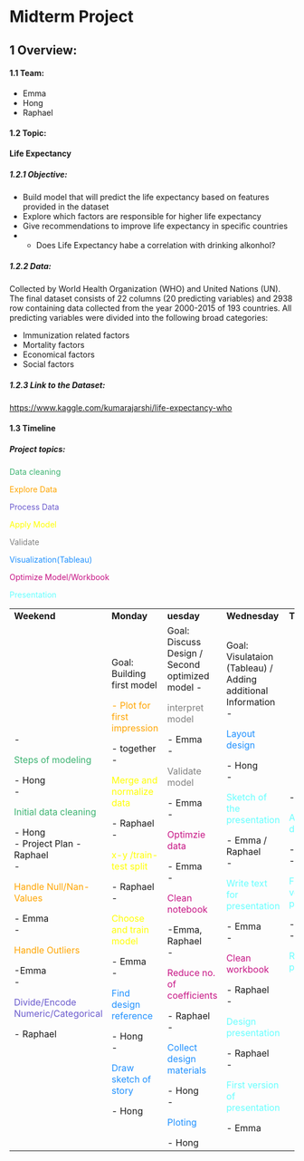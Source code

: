 # Midterm Project

## 1 Overview:

#### 1.1 Team:
- Emma
- Hong
- Raphael

#### 1.2 Topic:
**Life Expectancy**
##### 1.2.1 Objective:
- Build model that will predict the life expectancy based on features provided in the dataset
- Explore which factors are responsible for higher life expectancy
- Give recommendations to improve life expectancy in specific countries
- - Does Life Expectancy habe a correlation with drinking alkonhol?
##### 1.2.2 Data:
Collected by World Health Organization (WHO) and United Nations (UN).
The final dataset consists of 22 columns (20 predicting variables) and 2938 row containing data collected from the year 2000-2015 of 193 countries.
All predicting variables were divided into the following broad categories:
- Immunization related factors
- Mortality factors
- Economical factors
- Social factors
##### 1.2.3 Link to the Dataset:
https://www.kaggle.com/kumarajarshi/life-expectancy-who

#### 1.3 Timeline
##### Project topics:
<font color ="MediumSeaGreen">Data cleaning</font >
<p style="color:Orange;">Explore Data</p>
<p style="color:SlateBlue;">Process Data</p>
<p style="color:Yellow;">Apply Model</p>
<p style="color:Gray;">Validate</p>
<p style="color:DodgerBlue;">Visualization(Tableau)</p>
<p style="color:MediumVioletRed;">Optimize Model/Workbook</p>
<p style="color:#66ffff;">Presentation</p>
<table>
  <tr>
   </td>
   <td><b>Weekend</b>
   </td>
   <td><b>Monday</b>
   </td>
   <td><b>uesday</b>
   </td>
   <td><b>Wednesday</b>
   </td>
   <td><b>Thursday</b>
   </td>
   <td><b>Friday</b>
   </td>
  </tr>
  <tr>
   <td>
     - <p style="color:MediumSeaGreen;">Steps of modeling</p> - Hong<br>
     - <p style="color:MediumSeaGreen;">Initial data cleaning</p> - Hong<br>
     - Project Plan - Raphael<br>
    - <p style="color:Orange;">Handle Null/Nan-Values</p> - Emma<br>
    - <p style="color:Orange;">Handle Outliers</p> -Emma<br>
     - <p style="color:SlateBlue;">Divide/Encode Numeric/Categorical</p> - Raphael<br>
   </td>
   <td>
     Goal: Building first model
     <p style="color:Orange;">- Plot for first impression</p> - together<br>
     - <p style="color:Yellow;">Merge and normalize data</p> - Raphael<br>
     - <p style="color:Yellow;">x-y /train-test split</p> - Raphael<br>
     - <p style="color:Yellow;">Choose and train model</p> - Emma<br>
     - <p style="color:DodgerBlue;">Find design reference</p> - Hong<br>
     - <p style="color:DodgerBlue;">Draw sketch of story</p> - Hong<br>
   </td>
   <td>
     Goal: Discuss Design / Second optimized model
     - <p style="color:Gray;">interpret model</p> - Emma<br>
     - <p style="color:Gray;">Validate model</p> - Emma<br>
     - <p style="color:MediumVioletRed;">Optimzie data</p> - Emma<br>
     - <p style="color:MediumVioletRed;">Clean notebook</p> -Emma, Raphael <br>
     - <p style="color:MediumVioletRed;">Reduce no. of coefficients</p> - Raphael<br>
     - <p style="color:DodgerBlue;">Collect design materials</p> - Hong<br>
     - <p style="color:DodgerBlue;">Ploting</p> - Hong<br>
  
   </td>
   <td>
     Goal: Visulataion (Tableau) / Adding additional Information
     - <p style="color:DodgerBlue;">Layout design</p> - Hong<br>
     - <p style="color:#66ffff;">Sketch of the presentation</p> - Emma / Raphael<br>
     - <p style="color:#66ffff;">Write text for presentation</p> - Emma<br>
     - <p style="color:MediumVioletRed;">Clean workbook</p> - Raphael<br>
     - <p style="color:#66ffff;">Design presentation</p> - Raphael<br>
     - <p style="color:#66ffff;">First version of presentation</p> - Emma<br>
      
   </td>
   <td
     Goal: Rehearsal
     - Test function and data- Hong<br>
     - <p style="color:#66ffff;">Add final data/charts</p> - Emma<br>
     - <p style="color:#66ffff;">Final version presentation</p> - Raphael<br>
     - <p style="color:#66ffff;">Rehearsal of presentation</p>
   </td>
   <td>
     <p style="color:#66ffff;">Presantation</p>
   </td>
  </tr>
</table>


